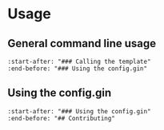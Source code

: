 # Usage

## General command line usage

```{include} ../../README.md
:start-after: "### Calling the template"
:end-before: "### Using the config.gin"
```

## Using the config.gin

```{include} ../../README.md
:start-after: "### Using the config.gin"
:end-before: "## Contributing"
```